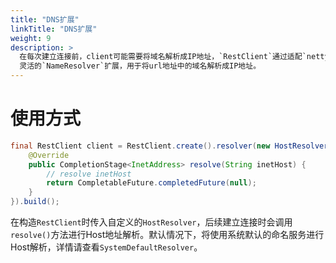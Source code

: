 ```yaml
---
title: "DNS扩展"
linkTitle: "DNS扩展"
weight: 9
description: >
  在每次建立连接前，client可能需要将域名解析成IP地址，`RestClient`通过适配`netty`原生的`AddressResolverGroup`提供了一种更加简单、
  灵活的`NameResolver`扩展，用于将url地址中的域名解析成IP地址。
---
```


# 使用方式

```java
final RestClient client = RestClient.create().resolver(new HostResolver() {
    @Override
    public CompletionStage<InetAddress> resolve(String inetHost) {
        // resolve inetHost
        return CompletableFuture.completedFuture(null);
    }
}).build();
```
在构造`RestClient`时传入自定义的`HostResolver`，后续建立连接时会调用`resolve()`方法进行Host地址解析。默认情况下，将使用系统默认的命名服务进行Host解析，详情请查看`SystemDefaultResolver`。